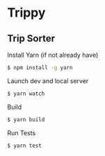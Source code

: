 # Trippy

## Trip Sorter

Install Yarn (if not already have)
```Bash
$ npm install -g yarn
```

Launch dev and local server
```Bash
$ yarn watch
```

Build
```Bash
$ yarn build
```

Run Tests
```Bash
$ yarn test
```
